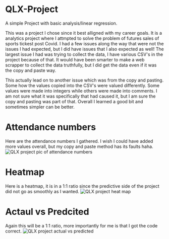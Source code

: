 # QLX-Project
A simple Project with basic analysis/linear regression.

This was a project I chose since it best alligned with my career goals. It is a analytics project where I attmpted to solve the problem of futures sales of sports tickest 
post Covid. I had a few issues along the way that were not the issues I had expected, but I did have issues that I also expected as well!
The largest issue I had was trying to collect the data, I have various CSV's in the project because of that. It would have been smarter to make a web scrapper to 
collect the data truthfully, but I did get the data even if it was the copy and paste way. 

This actually lead on to another issue which was from the copy and pasting. Some how the values copied into the CSV's were valued differently.
Some values were made into integers while others were made into comments. I am not sure what it was specifically that had caused it, but I am sure the copy and 
pasting was part of that. Overall I learned a good bit and sometimes simpler can be better.

# Attendance numbers
Here are the attendance numbers I gathered. I wish I could have added more values overall, but my copy and paste method has its faults haha.
![QLX project pic of attendance numbers](https://user-images.githubusercontent.com/53583290/110194906-1e1db180-7e09-11eb-86da-aff582488f3b.PNG)

# Heatmap 
Here is a heatmap, it is in a 1:1 ratio since the predictive side of the project did not go as smoothly as I wanted.
![QLX project heat map](https://user-images.githubusercontent.com/53583290/110194946-558c5e00-7e09-11eb-903a-e3c673e4d6a0.PNG)

# Actaul vs Predcited
Again this will be a 1:1 ratio, more importantly for me is that I got the code correct.
![QLX project actual vs predicted](https://user-images.githubusercontent.com/53583290/110194964-7bb1fe00-7e09-11eb-8a6f-c01702ab1c40.PNG)

<!--# Actual vs Predicted */
/* <img src="https://user-images.githubusercontent.com/53583290/110194964-7bb1fe00-7e09-11eb-8a6f-c01702ab1c40.PNG" height="400" width="400" /> -->
